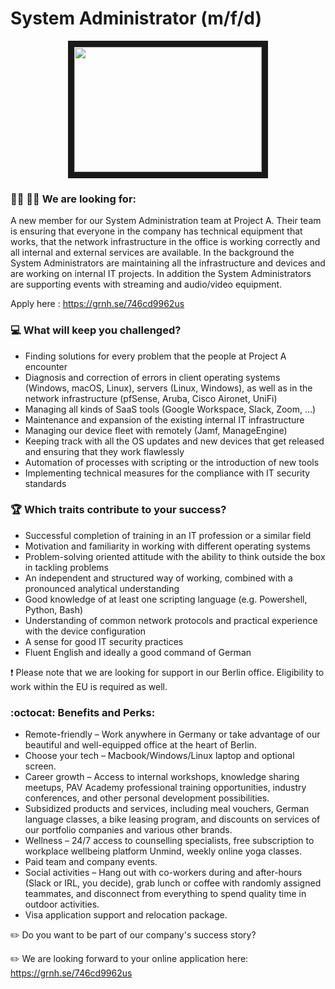 # System Administrator (m/f/d)

<p align="center">
<img src="https://memegenerator.net/img/instances/65678022/please-contact-your-system-administrator-i-am-the-system-administrator.jpg"
width="300" height="200" border="10"/>
</p>

### :woman_technologist: :man_technologist: We are looking for:

A new member for our System Administration team at Project A. 
Their team is ensuring that everyone in the company has technical equipment that works, 
that the network infrastructure in the office is working correctly and all internal and external services are available. 
In the background the System Administrators are maintaining all the infrastructure and devices and are working on internal IT projects. 
In addition the System Administrators are supporting events with streaming and audio/video equipment.

Apply here : https://grnh.se/746cd9962us

### :computer: What will keep you challenged?

* Finding solutions for every problem that the people at Project A encounter
* Diagnosis and correction of errors in client operating systems (Windows, macOS, Linux), servers (Linux, Windows), as well as in the network infrastructure (pfSense, Aruba, Cisco Aironet, UniFi)
* Managing all kinds of SaaS tools (Google Workspace, Slack, Zoom, …)
* Maintenance and expansion of the existing internal IT infrastructure
* Managing our device fleet with remotely (Jamf, ManageEngine)
* Keeping track with all the OS updates and new devices that get released and ensuring that they work flawlessly
* Automation of processes with scripting or the introduction of new tools
* Implementing technical measures for the compliance with IT security standards

### :trophy: Which traits contribute to your success?

* Successful completion of training in an IT profession or a similar field
* Motivation and familiarity in working with different operating systems
* Problem-solving oriented attitude with the ability to think outside the box in tackling problems
* An independent and structured way of working, combined with a pronounced analytical understanding
* Good knowledge of at least one scripting language (e.g. Powershell, Python, Bash)
* Understanding of common network protocols and practical experience with the device configuration
* A sense for good IT security practices
* Fluent English and ideally a good command of German


❗ Please note that we are looking for support in our Berlin office. Eligibility to work within the EU is required as well.

### :octocat: Benefits and Perks:

* Remote-friendly – Work anywhere in Germany or take advantage of our beautiful and well-equipped office at the heart of Berlin.
* Choose your tech – Macbook/Windows/Linux laptop and optional screen.
* Career growth – Access to internal workshops, knowledge sharing meetups, PAV Academy professional training opportunities, industry conferences, and other personal development possibilities.
* Subsidized products and services, including meal vouchers, German language classes, a bike leasing program, and discounts on services of our portfolio companies and various other brands.
* Wellness – 24/7 access to counselling specialists, free subscription to workplace wellbeing platform Unmind, weekly online yoga classes.
* Paid team and company events.
* Social activities – Hang out with co-workers during and after-hours (Slack or IRL, you decide), grab lunch or coffee with randomly assigned teammates, and disconnect from everything to spend quality time in outdoor activities.
* Visa application support and relocation package.


:pencil2: Do you want to be part of our company's success story?

:pencil2: We are looking forward to your online application here: https://grnh.se/746cd9962us
